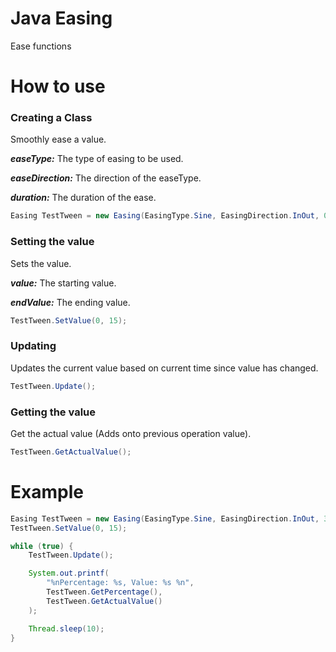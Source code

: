 # Java Easing
 Ease functions

# How to use

### Creating a Class
Smoothly ease a value.

***easeType:*** The type of easing to be used.

***easeDirection:*** The direction of the easeType.

***duration:*** The duration of the ease.

```java
Easing TestTween = new Easing(EasingType.Sine, EasingDirection.InOut, 0.5);
```

### Setting the value
Sets the value.

***value:*** The starting value.

***endValue:*** The ending value.

```java
TestTween.SetValue(0, 15);
```

### Updating
Updates the current value based on current time since value has changed.

```java
TestTween.Update();
```

### Getting the value
Get the actual value (Adds onto previous operation value).

```java
TestTween.GetActualValue();
```

# Example
```java
Easing TestTween = new Easing(EasingType.Sine, EasingDirection.InOut, 3);
TestTween.SetValue(0, 15);

while (true) {
    TestTween.Update();

    System.out.printf(
        "%nPercentage: %s, Value: %s %n",
        TestTween.GetPercentage(),
        TestTween.GetActualValue()
    );

    Thread.sleep(10);
}
```